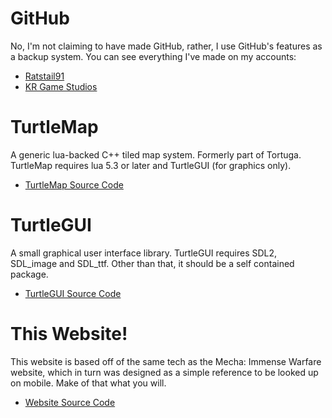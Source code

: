 GitHub
===

No, I'm not claiming to have made GitHub, rather, I use GitHub's features as a backup system. You can see everything I've made on my accounts:

* [Ratstail91](https://github.com/Ratstail91)
* [KR Game Studios](https://github.com/krgamestudios)

TurtleMap
===

A generic lua-backed C++ tiled map system. Formerly part of Tortuga. TurtleMap requires lua 5.3 or later and TurtleGUI (for graphics only).

* [TurtleMap Source Code](https://github.com/krgamestudios/TurtleMap)

TurtleGUI
===

A small graphical user interface library. TurtleGUI requires SDL2, SDL_image and SDL_ttf. Other than that, it should be a self contained package.

* [TurtleGUI Source Code](https://github.com/krgamestudios/TurtleGUI)

This Website!
===

This website is based off of the same tech as the Mecha: Immense Warfare website, which in turn was designed as a simple reference to be looked up on mobile. Make of that what you will.

* [Website Source Code](https://github.com/krgamestudios/krgamestudios.com)
